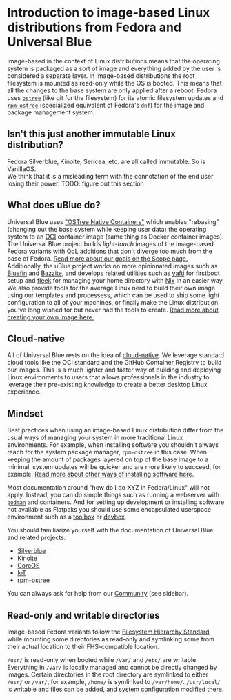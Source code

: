 # Introduction to image-based Linux distributions from Fedora and Universal Blue

Image-based in the context of Linux distributions means that the operating system is packaged as a sort of image and everything added by the user is considered a separate layer. In image-based distributions the root filesystem is mounted as read-only while the OS is booted. This means that all the changes to the base system are only applied after a reboot. Fedora uses [`ostree`](https://ostreedev.github.io/ostree/) (like git for the filesystem) for its atomic filesystem updates and [`rpm-ostree`](https://docs.fedoraproject.org/en-US/fedora/latest/system-administrators-guide/package-management/rpm-ostree/) (specialized equivalent of Fedora's `dnf`) for the image and package management system.

## Isn't this just another immutable Linux distribution?

Fedora Silverblue, Kinoite, Sericea, etc. are all called immutable. So is VanillaOS.   
We think that it is a misleading term with the connotation of the end user losing their power.
TODO: figure out this section

## What does uBlue do?

Universal Blue uses ["OSTree Native Containers"](https://fedoraproject.org/wiki/Changes/OstreeNativeContainerStable) which enables "rebasing" (changing out the base system while keeping user data) the operating system to an [OCI](https://opencontainers.org/) container image (same thing as Docker container images).  
The Universal Blue project builds *light-touch* images of the image-based Fedora variants with QoL additions that don't diverge too much from the base of Fedora. [Read more about our goals on the Scope page.](https://universal-blue.org/scope/)  
Additionally, the uBlue project works on more opinionated images such as [Bluefin](https://github.com/ublue-os/bluefin) and [Bazzite](https://github.com/ublue-os/bazzite), and develops related utilities such as [yafti](https://github.com/ublue-os/yafti) for firstboot setup and [fleek](https://github.com/ublue-os/fleek) for managing your home directory with [Nix](https://nixos.org/) in an easier way.  
We also provide tools for the average Linux nerd to build their own image using our templates and processess, which can be used to ship some light configuration to all of your machines, or finally make the Linux distribution you've long wished for but never had the tools to create. [Read more about creating your own image here.](http://universal-blue.org/tinker/0-make-your-own/)

## Cloud-native

All of Universal Blue rests on the idea of [cloud-native](https://en.wikipedia.org/wiki/Cloud-native_computing). We leverage standard cloud tools like the OCI standard and the GitHub Container Registry to build our images. This is a much lighter and faster way of building and deploying Linux environments to users that allows professionals in the industry to leverage their pre-existing knowledge to create a better desktop Linux experience.

## Mindset

Best practices when using an image-based Linux distribution differ from the usual ways of managing your system in more traditional Linux environments. For example, when installing software you shouldn't always reach for the system package manager, `rpm-ostree` in this case. When keeping the amount of packages layered on top of the base image to a minimal, system updates will be quicker and are more likely to succeed, for example. [Read more about other ways of installing software here.](https://universal-blue.org/guide/software/)

Most documentation around "how do I do XYZ in Fedora/Linux" will not apply. Instead, you can do simple things such as running a webserver with [`podman`](https://podman.io/) and containers. And for setting up development or installing software not available as Flatpaks you should use some encapsulated userspace environment such as a [toolbox](https://universal-blue.org/guide/toolbox/) or [devbox](https://www.jetpack.io/devbox/).

You should familiarize yourself with the documentation of Universal Blue and related projects:

- [Silverblue](https://docs.fedoraproject.org/en-US/fedora-silverblue/)
- [Kinoite](https://docs.fedoraproject.org/en-US/fedora-kinoite/)
- [CoreOS](https://docs.fedoraproject.org/en-US/fedora-coreos/)
- [IoT](https://docs.fedoraproject.org/en-US/iot/)
- [rpm-ostree](https://coreos.github.io/rpm-ostree/)

You can always ask for help from our [Community](https://universal-blue.org/CODE_OF_CONDUCT/) (see sidebar).

## Read-only and writable directories

Image-based Fedora variants follow the [Filesystem Hierarchy Standard](https://en.wikipedia.org/wiki/Filesystem_Hierarchy_Standard) while mounting some directories as read-only and symlinking some from their actual location to their FHS-compatible location.

`/usr/` is read-only when booted while `/var/` and `/etc/` are writable. Everything in `/var/` is locally managed and cannot be directly changed by images. Certain directories in the root directory are symlinked to either `/usr/` or `/var/`, for example, `/home/` is symlinked to `/var/home/`. `/usr/local/` is writable and files can be added, and system configuration modified there. 